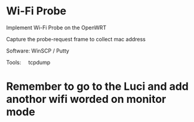 # Wi-Fi Probe

Implement Wi-Fi Probe on the OpenWRT

Capture the probe-request frame to collect mac address

Software: WinSCP / Putty

Tools:     tcpdump

# Remember to go to the Luci and add anothor wifi worded on monitor mode

